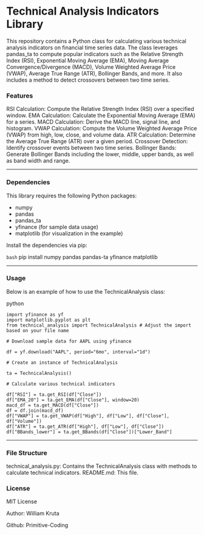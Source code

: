 # Technical Analysis Indicators Library

This repository contains a Python class for calculating various technical analysis indicators on financial time series data. The class leverages pandas_ta to compute popular indicators such as the Relative Strength Index (RSI), Exponential Moving Average (EMA), Moving Average Convergence/Divergence (MACD), Volume Weighted Average Price (VWAP), Average True Range (ATR), Bollinger Bands, and more. It also includes a method to detect crossovers between two time series.

### Features

RSI Calculation: Compute the Relative Strength Index (RSI) over a specified window.
EMA Calculation: Calculate the Exponential Moving Average (EMA) for a series.
MACD Calculation: Derive the MACD line, signal line, and histogram.
VWAP Calculation: Compute the Volume Weighted Average Price (VWAP) from high, low, close, and volume data.
ATR Calculation: Determine the Average True Range (ATR) over a given period.
Crossover Detection: Identify crossover events between two time series.
Bollinger Bands: Generate Bollinger Bands including the lower, middle, upper bands, as well as band width and range.

---

### Dependencies

This library requires the following Python packages:

- numpy
- pandas
- pandas_ta
- yfinance (for sample data usage)
- matplotlib (for visualization in the example)

Install the dependencies via pip:

`bash`
pip install numpy pandas pandas-ta yfinance matplotlib

---

### Usage

Below is an example of how to use the TechnicalAnalysis class:

python

```
import yfinance as yf
import matplotlib.pyplot as plt
from technical_analysis import TechnicalAnalysis # Adjust the import based on your file name

# Download sample data for AAPL using yfinance

df = yf.download("AAPL", period="6mo", interval="1d")

# Create an instance of TechnicalAnalysis

ta = TechnicalAnalysis()

# Calculate various technical indicators

df["RSI"] = ta.get_RSI(df["Close"])
df["EMA_20"] = ta.get_EMA(df["Close"], window=20)
macd_df = ta.get_MACD(df["Close"])
df = df.join(macd_df)
df["VWAP"] = ta.get_VWAP(df["High"], df["Low"], df["Close"], df["Volume"])
df["ATR"] = ta.get_ATR(df["High"], df["Low"], df["Close"])
df["BBands_lower"] = ta.get_BBands(df["Close"])["Lower_Band"]
```

---

### File Structure

technical_analysis.py: Contains the TechnicalAnalysis class with methods to calculate technical indicators.
README.md: This file.

### License

MIT License

Author: William Kruta

Github: Primitive-Coding
